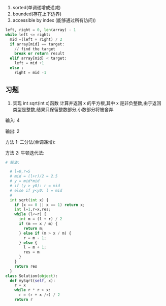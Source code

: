 1. sorted(单调递增或递减)
2. bounded(存在上下边界)
3. accessible by index (能够通过所有访问))

```python
left, right = 0, len(array) - 1
while left <= right:
  mid =(left + right) / 2
  if array[mid] == target:
    // find the target
    break or return result
  elif array[mid] < target:
    left = mid +1
  else :
    right = mid -1

```

## 习题

1. 实现 int sqrt(int x)函数
   计算并返回 x 的平方根,其中 x 是非负整数,由于返回类型是整数,结果只保留整数部分,小数部分将被舍弃.

输入: 4

输出: 2

方法 1: 二分法(单调递增):

方法 2: 牛顿迭代法:

```python
# 解法:

  # l=0,r=5
  # mid = (l+r)/2 = 2.5
  # y = mid*mid
  # if (y > y0): r = mid
  # else if y<y0: l = mid
  #
  int sqrt(int x) {
    if (x == 0 || x == 1) return x;
    int l=1,r=x,res;
    while (l<=r) {
      int m = (l + r) / 2
      if (m == x / m) {
        return m;
      } else if (m > x / m) {
        r = m - 1;
      } else {
        l = m + 1;
        res = m
      }
    }
    return res
  }
class Solution(object):
  def mySqrt(self, x):
    r = x
    while r * r > x:
      r = (r + x /r) / 2
    return r
```

